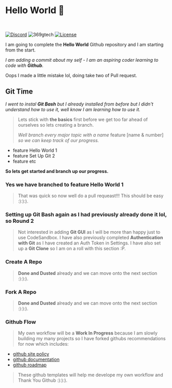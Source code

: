 <br/>
<p align="center">
<h1>Hello World 👋</h1>
<br/>
 
<a href="https://discord.gg/aTYpM7qX"><img src="https://img.shields.io/static/v1?logo=discord&label=&message=Discord&color=36393f&style=flat-square" alt="Discord"></a>
<img src="https://komarev.com/ghpvc/?username=369gtech&label=Profile%20Views&color=brightgreen&style=flat" alt="369gtech" />
<a href="https://github.com/369gtech/MIT-License/blob/main/LICENSE"><img src="https://img.shields.io/github/license/antonkomarev/github-profile-views-counter.svg?&color=green&style=flat-square" alt="License"></a>
</p>

I am going to complete the **Hello World** Github repository and I am starting from the start.

<em>I am adding a commit about my self - I am an aspiring coder learning to code with **Github**.</em>

Oops I made a little mistake lol, doing take two of Pull request.

<h2><strong>Git Time</strong></h2>

*I went to instal* ***Git Bash*** *but I already installed from before but I didn't understand how to use it, well know I am learning how to use it.*

>Lets stick with **the basics** first before we get too far ahead of ourselves so lets creating a branch.
>
>*Well branch every major topic with a name* feature [name & number] *so we can keep track of our progress.*
>
<ul>
  <li>feature Hello World 1</li>
  <li>feature Set Up Git 2</li>
  <li>feature etc</li>
</ul>

**So lets get started and branch up our progress.**

<h3>Yes we have branched to <strong>feature Hello World 1</strong></h3> 

>That was quick so now well do a pull requeast!!! This should be easy :):):).
>

<h3>Setting up <strong>Git Bash</strong> again as I had previously already done it lol, so Round 2</h3>

>Not interested in adding <strong>Git GUI</strong> as I will be more than happy just to use CodeSandbox. I have also previously completed <strong>Authentication with Git</strong> as I have created an Auth Token in Settings. I have also set up a <strong>Git Clone</strong> so I am on a roll with this section :P.



<h3>Create A Repo</h3>

><strong>Done and Dusted</strong> already and we can move onto the next section :):):).

<h3>Fork A Repo</h3>

><strong>Done and Dusted</strong> already and we can move onto the next section :):):).

<h3>Github Flow</h3>

>My own workflow will be a <strong>Work In Progress</strong> because I am slowly building my many projects so I have forked githubs recommendations for now which includes:
>

<ul>
  <li><a href="https://github.com/369gtech/site-policy">github site policy</a></li>
  <li><a href="https://https://github.com/369gtech/docs">github documentation</a></li>
  <li><a href="https://github.com/369gtech/roadmap">github roadmap</a></li>
</ul>

>These github templates will help me develope my own workflow and Thank You Github :):):).
